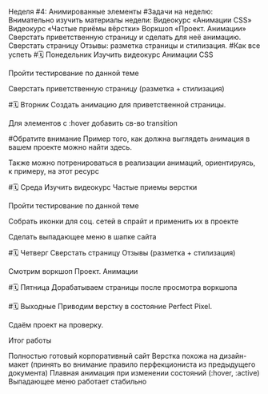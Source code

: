 Неделя #4: Анимированные элементы
#Задачи на неделю:
Внимательно изучить материалы недели:
Видеокурс «Анимации CSS»
Видеокурс «Частые приёмы вёрстки»
Воркшоп «Проект. Анимации»
Сверстать приветственную страницу и сделать для неё анимацию.
Сверстать страницу Отзывы: разметка страницы и стилизация.
#Как все успеть
#🗓 Понедельник
Изучить видеокурс Анимации CSS

Пройти тестирование по данной теме

Сверстать приветственную страницу (разметка + стилизация)

#🗓 Вторник
Создать анимацию для приветственной страницы.

Для элементов с :hover добавить св-во transition

#Обратите внимание
Пример того, как должна выглядеть анимация в вашем проекте можно найти здесь.

Также можно потренироваться в реализации анимаций, ориентируясь, к примеру, на этот ресурс

#🗓 Среда
Изучить видеокурс Частые приемы верстки

Пройти тестирование по данной теме

Собрать иконки для соц. сетей в спрайт и применить их в проекте

Сделать выпадающее меню в шапке сайта

#🗓 Четверг
Сверстать страницу Отзывы (разметка + стилизация)

Смотрим воркшоп Проект. Анимации

#🗓 Пятница
Дорабатываем страницы после просмотра воркшопа

#🗓 Выходные
Приводим верстку в состояние Perfect Pixel.

Сдаём проект на проверку.

Итог работы

Полностью готовый корпоративный сайт
Верстка похожа на дизайн-макет (принять во внимание правило перфекциониста из предыдущего документа)
Плавная анимация при изменении состояний (:hover, :active)
Выпадающее меню работает стабильно
